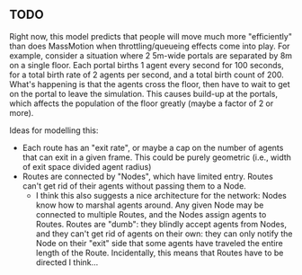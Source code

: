 ## TODO

Right now, this model predicts that people will move much more "efficiently" than does MassMotion when throttling/queueing effects come into play. For example, consider a situation where 2 5m-wide portals are separated by 8m on a single floor. Each portal births 1 agent every second for 100 seconds, for a total birth rate of 2 agents per second, and a total birth count of 200. What's happening is that the agents cross the floor, then have to wait to get on the portal to leave the simulation. This causes build-up at the portals, which affects the population of the floor greatly (maybe a factor of 2 or more).

Ideas for modelling this:
* Each route has an "exit rate", or maybe a cap on the number of agents that can exit in a given frame. This could be purely geometric (i.e., width of exit space divided agent radius)
* Routes are connected by "Nodes", which have limited entry. Routes can't get rid of their agents without passing them to a Node.
  - I think this also suggests a nice architecture for the network: Nodes know how to marshal agents around. Any given Node may be connected to multiple Routes, and the Nodes assign agents to Routes. Routes are "dumb": they blindly accept agents from Nodes, and they can't get rid of agents on their own: they can only notify the Node on their "exit" side that some agents have traveled the entire length of the Route. Incidentally, this means that Routes have to be directed I think...
